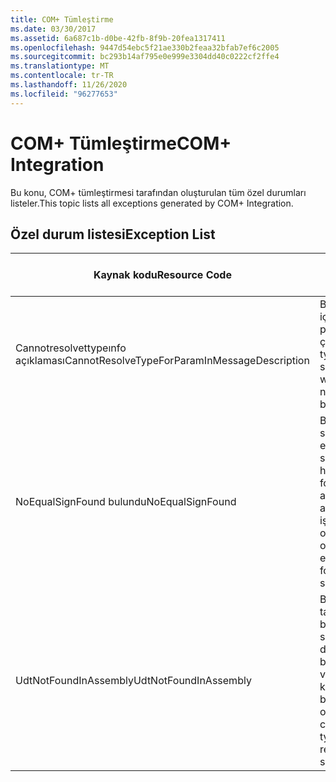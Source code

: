```yaml
---
title: COM+ Tümleştirme
ms.date: 03/30/2017
ms.assetid: 6a687c1b-d0be-42fb-8f9b-20fea1317411
ms.openlocfilehash: 9447d54ebc5f21ae330b2feaa32bfab7ef6c2005
ms.sourcegitcommit: bc293b14af795e0e999e3304dd40c0222cf2ffe4
ms.translationtype: MT
ms.contentlocale: tr-TR
ms.lasthandoff: 11/26/2020
ms.locfileid: "96277653"
---
```

# <a name="com-integration"></a><span data-ttu-id="d1fef-102">COM+ Tümleştirme</span><span class="sxs-lookup"><span data-stu-id="d1fef-102">COM+ Integration</span></span>

<span data-ttu-id="d1fef-103">Bu konu, COM+ tümleştirmesi tarafından oluşturulan tüm özel durumları listeler.</span><span class="sxs-lookup"><span data-stu-id="d1fef-103">This topic lists all exceptions generated by COM+ Integration.</span></span>  
  
## <a name="exception-list"></a><span data-ttu-id="d1fef-104">Özel durum listesi</span><span class="sxs-lookup"><span data-stu-id="d1fef-104">Exception List</span></span>  
  
|<span data-ttu-id="d1fef-105">Kaynak kodu</span><span class="sxs-lookup"><span data-stu-id="d1fef-105">Resource Code</span></span>|<span data-ttu-id="d1fef-106">Kaynak dizesi</span><span class="sxs-lookup"><span data-stu-id="d1fef-106">Resource String</span></span>|  
|-------------------|---------------------|  
|<span data-ttu-id="d1fef-107">Cannotresolvettypeınfo açıklaması</span><span class="sxs-lookup"><span data-stu-id="d1fef-107">CannotResolveTypeForParamInMessageDescription</span></span>|<span data-ttu-id="d1fef-108">Belirtilen ad alanı içinde belirtilen parametrenin türü çözümlenemiyor.</span><span class="sxs-lookup"><span data-stu-id="d1fef-108">The type for the specified parameter within the specified namespace cannot be resolved.</span></span>|  
|<span data-ttu-id="d1fef-109">NoEqualSignFound bulundu</span><span class="sxs-lookup"><span data-stu-id="d1fef-109">NoEqualSignFound</span></span>|<span data-ttu-id="d1fef-110">Belirtilen anahtar sözcüğe takip eden eşittir işareti yok.</span><span class="sxs-lookup"><span data-stu-id="d1fef-110">The specified keyword has no equal sign following it.</span></span> <span data-ttu-id="d1fef-111">Her anahtar sözcüğünün ardından eşittir işareti ve bir değer olduğundan emin olun.</span><span class="sxs-lookup"><span data-stu-id="d1fef-111">Ensure that each keyword is followed by an equal sign and a value.</span></span>|  
|<span data-ttu-id="d1fef-112">UdtNotFoundInAssembly</span><span class="sxs-lookup"><span data-stu-id="d1fef-112">UdtNotFoundInAssembly</span></span>|<span data-ttu-id="d1fef-113">Belirtilen kullanıcı tanımlı tür bulunamıyor.</span><span class="sxs-lookup"><span data-stu-id="d1fef-113">The specified user-defined type cannot be found.</span></span> <span data-ttu-id="d1fef-114">Doğru tür ve tür kitaplığının kaydedildiğinden ve belirtildiğinden emin olun.</span><span class="sxs-lookup"><span data-stu-id="d1fef-114">Ensure that the correct type and type library are registered and specified.</span></span>|
